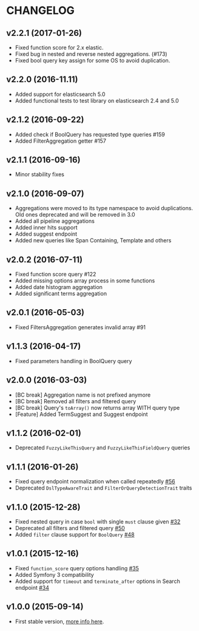 # CHANGELOG

v2.2.1 (2017-01-26)
---
- Fixed function score for 2.x elastic.
- Fixed bug in nested and reverse nested aggregations. (#173)
- Fixed bool query key assign for some OS to avoid duplication.

v2.2.0 (2016-11.11)
---
- Added support for elasticsearch 5.0
- Added functional tests to test library on elasticsearch 2.4 and 5.0
   
v2.1.2 (2016-09-22)
---
- Added check if BoolQuery has requested type queries #159
- Added FilterAggregation getter #157
   
v2.1.1 (2016-09-16)
---
- Minor stability fixes
   
v2.1.0 (2016-09-07)
---
- Aggregations were moved to its type namespace to avoid duplications. Old ones deprecated and will be removed in 3.0
- Added all pipeline aggregations
- Added inner hits support
- Added suggest endpoint
- Added new queries like Span Containing, Template and others
   
v2.0.2 (2016-07-11)
---
- Fixed function score query #122
- Added missing options array process in some functions
- Added date histogram aggregation
- Added significant terms aggregation
   
v2.0.1 (2016-05-03)
---
- Fixed FiltersAggregation generates invalid array #91

v1.1.3 (2016-04-17)
---
- Fixed parameters handling in BoolQuery query

v2.0.0 (2016-03-03)
---
- [BC break] Aggregation name is not prefixed anymore
- [BC break] Removed all filters and filtered query
- [BC break] Query's `toArray()` now returns array WITH query type
- [Feature] Added TermSuggest and Suggest endpoint

v1.1.2 (2016-02-01)
---
- Deprecated `FuzzyLikeThisQuery` and `FuzzyLikeThisFieldQuery` queries

v1.1.1 (2016-01-26)
---
- Fixed query endpoint normalization when called repeatedly [#56](https://github.com/ongr-io/ElasticsearchDSL/pull/56)
- Deprecated `DslTypeAwareTrait` and `FilterOrQueryDetectionTrait` traits

v1.1.0 (2015-12-28)
---
- Fixed nested query in case `bool` with single `must` clause given [#32](https://github.com/ongr-io/ElasticsearchDSL/issues/32)
- Deprecated all filters and filtered query [#50](https://github.com/ongr-io/ElasticsearchDSL/issues/50)
- Added `filter` clause support for `BoolQuery` [#48](https://github.com/ongr-io/ElasticsearchDSL/issues/48)

v1.0.1 (2015-12-16)
---
- Fixed `function_score` query options handling [#35](https://github.com/ongr-io/ElasticsearchDSL/issues/35)
- Added Symfony 3 compatibility
- Added support for `timeout` and `terminate_after` options in Search endpoint [#34](https://github.com/ongr-io/ElasticsearchDSL/issues/34)

v1.0.0 (2015-09-14)
---
- First stable version, [more info here](https://github.com/ongr-io/ElasticsearchDSL/blob/v1.0.0/docs/index.md).
